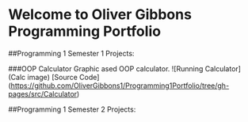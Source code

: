 # Welcome to Oliver Gibbons Programming Portfolio 

##Programming 1 Semester 1 Projects:

###OOP Calculator
Graphic ased OOP calculator. 
![Running Calculator] (Calc image)
[Source Code] (https://github.com/OliverGibbons1/Programming1Portfolio/tree/gh-pages/src/Calculator)


##Programming 1 Semester 2 Projects:

